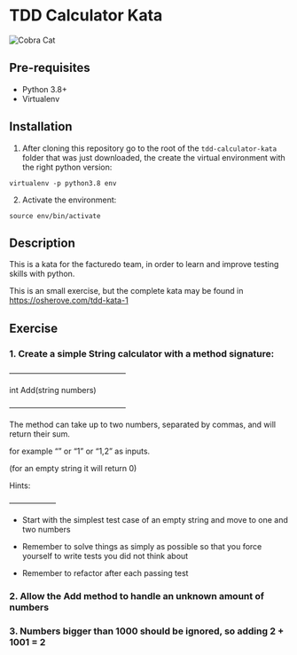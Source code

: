 # TDD Calculator Kata
![Cobra Cat](https://image.spreadshirtmedia.net/image-server/v1/mp/products/T1459A839MPA4459PT28D189241670FS1749/views/1,width=378,height=378,appearanceId=839,backgroundColor=F2F2F2/divertidos-gatos-karate-camisa-cobra-gato-pegatina.jpg)

## Pre-requisites
- Python 3.8+
- Virtualenv

## Installation
1. After cloning this repository go to the root of the `tdd-calculator-kata` folder that was just downloaded, the create the virtual environment with the right python version:


`virtualenv -p python3.8 env`

2. Activate the environment:


`source env/bin/activate`

## Description 
This is a kata for the facturedo team, in order to learn and improve testing skills with python.

This is an small exercise, but the complete kata may be found in https://osherove.com/tdd-kata-1

## Exercise

### 1. Create a simple String calculator with a method signature:

———————————————

int Add(string numbers)

———————————————

The method can take up to two numbers, separated by commas, and will return their sum. 

for example “” or “1” or “1,2” as inputs.

(for an empty string it will return 0) 

Hints:

——————

 - Start with the simplest test case of an empty string and move to one and two numbers

 - Remember to solve things as simply as possible so that you force yourself to write tests you did not think about

 - Remember to refactor after each passing test

### 2. Allow the Add method to handle an unknown amount of numbers

### 3. Numbers bigger than 1000 should be ignored, so adding 2 + 1001 = 2


